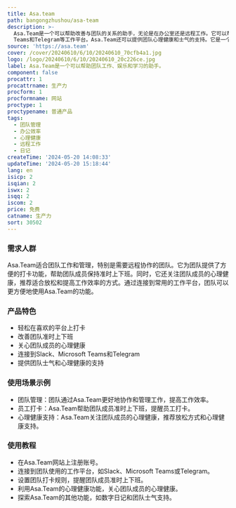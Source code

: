 ```yaml
---
title: Asa.team
path: bangongzhushou/asa-team
description: >-
  Asa.Team是一个可以帮助改善与团队的关系的助手，无论是在办公室还是远程工作。它可以帮助团队准时上下班、追踪心理健康、连接到Slack、Microsoft
  Teams和Telegram等工作平台。Asa.Team还可以提供团队心理健康和士气的支持。它是一个数字日记，可以推荐旅程等方式来帮助团队放松和提高工作效率。
source: 'https://asa.team'
cover: /cover/20240610/6/10/20240610_70cfb4a1.jpg
logo: /logo/20240610/6/10/20240610_20c226ce.jpg
label: Asa.Team是一个可以帮助团队工作、娱乐和学习的助手。
component: false
procattr: 1
procattrname: 生产力
procform: 1
procformname: 网站
proctype: 1
proctypename: 普通产品
tags:
  - 团队管理
  - 办公效率
  - 心理健康
  - 远程工作
  - 日记
createTime: '2024-05-20 14:08:33'
updateTime: '2024-05-20 15:18:44'
lang: en
isicp: 2
isqian: 2
iswx: 2
isqq: 2
iscom: 2
price: 免费
catname: 生产力
sort: 30502
---
```




### 需求人群
Asa.Team适合团队工作和管理，特别是需要远程协作的团队。它为团队提供了方便的打卡功能，帮助团队成员保持准时上下班。同时，它还关注团队成员的心理健康，推荐适合放松和提高工作效率的方式。通过连接到常用的工作平台，团队可以更方便地使用Asa.Team的功能。

### 产品特色
* 轻松在喜欢的平台上打卡
* 改善团队准时上下班
* 关心团队成员的心理健康
* 连接到Slack、Microsoft Teams和Telegram
* 提供团队士气和心理健康的支持

### 使用场景示例
* 团队管理：团队通过Asa.Team更好地协作和管理工作，提高工作效率。
* 员工打卡：Asa.Team帮助团队成员准时上下班，提醒员工打卡。
* 心理健康支持：Asa.Team关注团队成员的心理健康，推荐放松方式和心理健康支持。

### 使用教程
* 在Asa.Team网站上注册账号。
* 连接到团队使用的工作平台，如Slack、Microsoft Teams或Telegram。
* 设置团队打卡规则，提醒团队成员准时上下班。
* 利用Asa.Team的心理健康功能，关心团队成员的心理健康。
* 探索Asa.Team的其他功能，如数字日记和团队士气支持。

  
